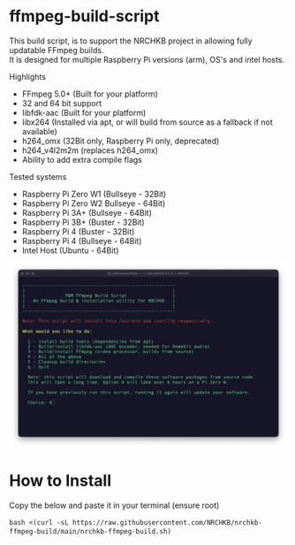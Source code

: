 # ffmpeg-build-script

This build script, is to support the NRCHKB project in allowing fully updatable FFmpeg builds.  
It is designed for multiple Raspberry Pi versions (arm), OS's and intel hosts.

Highlights

- FFmpeg 5.0+ (Built for your platform)
- 32 and 64 bit support
- libfdk-aac (Built for your platform)
- libx264 (Installed via apt, or will build from source as a fallback if not available)
- h264_omx (32Bit only, Raspberry Pi only, deprecated)
- h264_v4l2m2m (replaces h264_omx)
- Ability to add extra compile flags

Tested systems

- Raspberry Pi Zero W1 (Bullseye - 32Bit)
- Raspberry Pi Zero W2 Bullseye - 64Bit)
- Raspberry Pi 3A+ (Bullseye - 64Bit)
- Raspberry Pi 3B+ (Buster - 32Bit)
- Raspberry Pi 4 (Buster - 32Bit)
- Raspberry Pi 4 (Bullseye - 64Bit)
- Intel Host (Ubuntu - 64Bit)

![image](./Menu1.png)

# How to Install

Copy the below and paste it in your terminal (ensure root)

```
bash <(curl -sL https://raw.githubusercontent.com/NRCHKB/nrchkb-ffmpeg-build/main/nrchkb-ffmpeg-build.sh)
```

